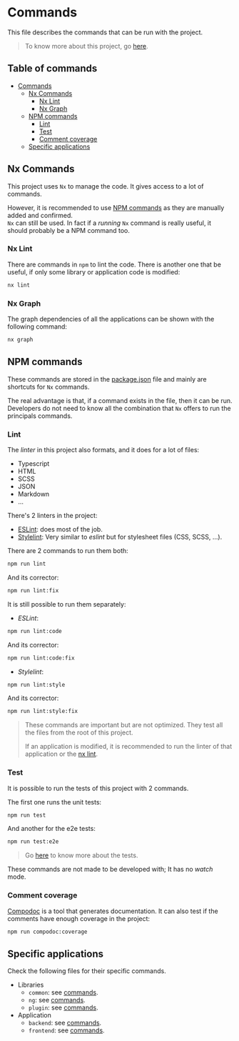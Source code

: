 # Commands

This file describes the commands that can be run with the project.

> To know more about this project, go [here](../README.md).

## Table of commands

<!-- TOC -->
* [Commands](#commands)
  * [Nx Commands](#nx-commands)
    * [Nx Lint](#nx-lint)
    * [Nx Graph](#nx-graph)
  * [NPM commands](#npm-commands)
    * [Lint](#lint)
    * [Test](#test)
    * [Comment coverage](#comment-coverage)
  * [Specific applications](#specific-applications)
<!-- TOC -->

## Nx Commands

This project uses `Nx` to manage the code.
It gives access to a lot of commands.

However, it is recommended to use [NPM commands](#npm-commands)
as they are manually added and confirmed.  
`Nx` can still be used.
In fact if a _running_ `Nx` command is really useful, it should probably be a NPM command too.

### Nx Lint

There are commands in `npm` to lint the code.
There is another one that be useful, if only some library or application code is modified:

```bash
nx lint
```

### Nx Graph

The graph dependencies of all the applications can be shown with the following command:

```bash
nx graph
```

## NPM commands

These commands are stored in the [package.json](../package.json) file
and mainly are shortcuts for `Nx` commands.

The real advantage is that, if a command exists in the file, then it can be run.
Developers do not need to know all the combination that `Nx` offers to run the principals commands.

### Lint

The _linter_ in this project also formats,
and it does for a lot of files:

* Typescript
* HTML
* SCSS
* JSON
* Markdown
* ...

There's 2 linters in the project:

* [ESLint](https://eslint.org/): does most of the job.
* [Stylelint](https://stylelint.io/): Very similar to _eslint_ but for stylesheet files (CSS, SCSS, ...).

There are 2 commands to run them both:

```bash
npm run lint
```

And its corrector:

```bash
npm run lint:fix
```

It is still possible to run them separately:

* _ESLint_:

```bash
npm run lint:code
```

And its corrector:

```bash
npm run lint:code:fix
```

* _Stylelint_:

```bash
npm run lint:style
```

And its corrector:

```bash
npm run lint:style:fix
```

> These commands are important but are not optimized.
> They test all the files from the root of this project.  
>
> If an application is modified, it is recommended to run the linter of that application
> or the [nx lint](#nx-lint).

### Test

It is possible to run the tests of this project with 2 commands.

The first one runs the unit tests:

```bash
npm run test
```

And another for the e2e tests:

```bash
npm run test:e2e
```

> Go [here](./flow-testing.md#e2e-testing) to know more about the tests.

These commands are not made to be developed with;
It has no _watch_ mode.

### Comment coverage

[Compodoc](https://compodoc.app/) is a tool that generates documentation.
It can also test if the comments have enough coverage in the project:

```bash
npm run compodoc:coverage
```

## Specific applications

Check the following files for their specific commands.

* Libraries
  * `common`: see [commands](../libs/common/docs/commands.md).
  * `ng`: see [commands](../libs/ng/docs/commands.md).
  * `plugin`: see [commands](../libs/plugin/docs/commands.md).
* Application
  * `backend`: see [commands](../apps/backend/docs/commands.md).
  * `frontend`: see [commands](../apps/frontend/docs/commands.md).
